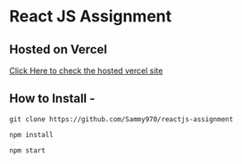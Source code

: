 # React JS Assignment

## Hosted on Vercel

[Click Here to check the hosted vercel site](https://signin-intern.vercel.app)

## How to Install -

`git clone https://github.com/Sammy970/reactjs-assignment`

`npm install`

`npm start`
